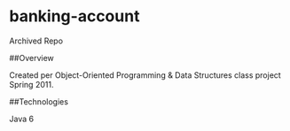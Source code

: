 banking-account
===============

Archived Repo

##Overview

Created per Object-Oriented Programming & Data Structures class project Spring 2011.

##Technologies

Java 6
